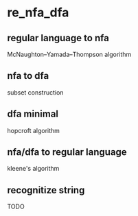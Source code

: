 # re_nfa_dfa

## regular language to nfa

McNaughton–Yamada–Thompson algorithm

## nfa to dfa

subset construction

## dfa minimal
hopcroft algorithm

## nfa/dfa to regular language

kleene's algorithm



## recognitize string

TODO